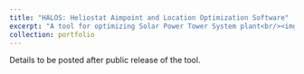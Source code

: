 ```yaml
---
title: "HALOS: Heliostat Aimpoint and Location Optimization Software"
excerpt: "A tool for optimizing Solar Power Tower System plant<br/><img src='/images/halos.png'>"
collection: portfolio
---
```


Details to be posted after public release of the tool.
